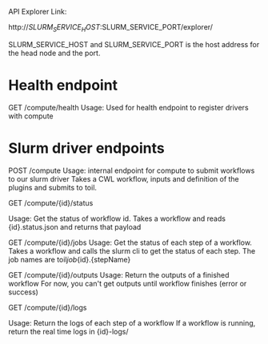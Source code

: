 API Explorer Link:

http://$SLURM_SERVICE_HOST:$SLURM_SERVICE_PORT/explorer/

SLURM_SERVICE_HOST and SLURM_SERVICE_PORT is the host address for the head node and the port.

###

# Health endpoint

GET /compute/health
Usage: Used for health endpoint to register drivers with compute

# Slurm driver endpoints

POST /compute
Usage: internal endpoint for compute to submit workflows to our slurm driver
Takes a CWL workflow, inputs and definition of the plugins and submits to toil.

GET /compute/{id}/status

Usage: Get the status of workflow id.
Takes a workflow and reads {id}.status.json and returns that payload

GET /compute/{id}/jobs
Usage: Get the status of each step of a workflow.
Takes a workflow and calls the slurm cli to get the status of each step.
The job names are toil*job*{id}.{stepName}

GET /compute/{id}/outputs
Usage: Return the outputs of a finished workflow
For now, you can't get outputs until workflow finishes (error or success)

GET /compute/{id}/logs

Usage: Return the logs of each step of a workflow
If a workflow is running, return the real time logs in {id}-logs/

